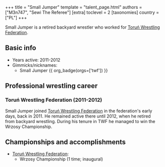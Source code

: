 +++
title = "Small Jumper"
template = "talent_page.html"
authors = ["M3n747", "Sewi The Referee"]
[extra]
toclevel = 2
[taxonomies]
country = ["PL"]
+++

Small Jumper is a retired backyard wrestler who worked for [Toruń Wrestling Federation](@/o/twf.md).

## Basic info

* Years active: 2011-2012
* Gimmicks/nicknames:
  - Small Jumper {{ org_badge(orgs=['twf']) }}

## Professional wrestling career

### Toruń Wrestling Federation (2011-2012)

Small Jumper joined [Toruń Wrestling Federation](@/o/twf.md) in the federation's early days, back in 2011. He remained active there until 2012, when he retired from backyard wrestling. During his tenure in TWF he managed to win the Wrzosy Championship.

## Championships and accomplishments

* [Toruń Wrestling Federation](@/o/twf.md):
  - Wrzosy Championship (1 time; inaugural)

